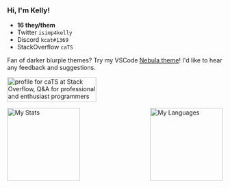 ### Hi, I'm Kelly!

- **16 they/them**
- Twitter `isimp4kelly`
- Discord `kcat#1369`
- StackOverflow `caTS`

Fan of darker blurple themes? Try my VSCode [Nebula theme](https://vscode.dev/theme/kelsny.nebsies)! I'd like to hear any feedback and suggestions.

<a href="https://stackoverflow.com/users/18244921/cats"><img src="https://stackoverflow.com/users/flair/18244921.png" width="208" height="58" alt="profile for caTS at Stack Overflow, Q&amp;A for professional and enthusiast programmers" title="profile for caTS at Stack Overflow, Q&amp;A for professional and enthusiast programmers"></a>

<img align="left" alt="My Stats" src="https://github-readme-stats.vercel.app/api?username=kelsny&count_private=true&show_icons=true&theme=dark&v=2" height=170 />

<img align="right" alt="My Languages" src="https://github-readme-stats.vercel.app/api/top-langs/?username=kelsny&layout=compact&theme=dark&count_private=true&langs_count=4&hide=html,css,nearley&exclude_repo=typefp,multiserver,types,ts-parse-number,babaisyou,sigmatism,uwupet,ts-regex-engine,ts-parse-css,ts-validate-parentheses,vectors,committed,evaluate,autil,lnjson,games,arcade,vargs,athens,express,angular-speedrun,p64,docgen,ts-brainfuck-interpreter,ts-metasyntax-parser,ts-minimax,z,x,o,i,f,c,s,v,t,l,h,e,css.db,overload.js,swype,cryptorank,web,maildrop,diskord,structures,stonks,valex,outline,yamato,reserved,economy,balls,prisma,interact.js,react-dnd,butcanyoudoitintypes,go-in-sixty-minutes,
ruby-in-twenty-minutes,haskell-in-five-minutes&v=2" height=170 />
